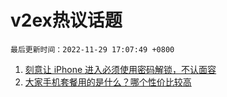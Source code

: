 # v2ex热议话题

`最后更新时间：2022-11-29 17:07:49 +0800`

1. [刻意让 iPhone 进入必须使用密码解锁，不认面容](https://www.v2ex.com/t/898621)
1. [大家手机套餐用的是什么？哪个性价比较高](https://www.v2ex.com/t/898718)

